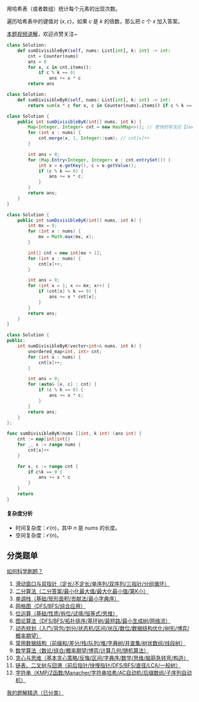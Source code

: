 用哈希表（或者数组）统计每个元素的出现次数。

遍历哈希表中的键值对 $(x,c)$，如果 $c$ 是 $k$ 的倍数，那么把 $c$ 个 $x$ 加入答案。

[本题视频讲解](https://www.bilibili.com/video/BV1FJ4uz1EkN/)，欢迎点赞关注~

```py [sol-Python3]
class Solution:
    def sumDivisibleByK(self, nums: List[int], k: int) -> int:
        cnt = Counter(nums)
        ans = 0
        for x, c in cnt.items():
            if c % k == 0:
                ans += x * c
        return ans
```

```py [sol-Python3 一行]
class Solution:
    def sumDivisibleByK(self, nums: List[int], k: int) -> int:
        return sum(x * c for x, c in Counter(nums).items() if c % k == 0)
```

```java [sol-Java]
class Solution {
    public int sumDivisibleByK(int[] nums, int k) {
        Map<Integer, Integer> cnt = new HashMap<>(); // 更快的写法见【Java 数组】
        for (int x : nums) {
            cnt.merge(x, 1, Integer::sum); // cnt[x]++
        }

        int ans = 0;
        for (Map.Entry<Integer, Integer> e : cnt.entrySet()) {
            int x = e.getKey(), c = e.getValue();
            if (c % k == 0) {
                ans += x * c;
            }
        }
        return ans;
    }
}
```

```java [sol-Java 数组]
class Solution {
    public int sumDivisibleByK(int[] nums, int k) {
        int mx = 0;
        for (int x : nums) {
            mx = Math.max(mx, x);
        }

        int[] cnt = new int[mx + 1];
        for (int x : nums) {
            cnt[x]++;
        }

        int ans = 0;
        for (int x = 1; x <= mx; x++) {
            if (cnt[x] % k == 0) {
                ans += x * cnt[x];
            }
        }
        return ans;
    }
}
```

```cpp [sol-C++]
class Solution {
public:
    int sumDivisibleByK(vector<int>& nums, int k) {
        unordered_map<int, int> cnt;
        for (int x : nums) {
            cnt[x]++;
        }

        int ans = 0;
        for (auto& [x, c] : cnt) {
            if (c % k == 0) {
                ans += x * c;
            }
        }
        return ans;
    }
};
```

```go [sol-Go]
func sumDivisibleByK(nums []int, k int) (ans int) {
	cnt := map[int]int{}
	for _, x := range nums {
		cnt[x]++
	}

	for x, c := range cnt {
		if c%k == 0 {
			ans += x * c
		}
	}
	return
}
```

#### 复杂度分析

- 时间复杂度：$\mathcal{O}(n)$，其中 $n$ 是 $\textit{nums}$ 的长度。
- 空间复杂度：$\mathcal{O}(n)$。

## 分类题单

[如何科学刷题？](https://leetcode.cn/circle/discuss/RvFUtj/)

1. [滑动窗口与双指针（定长/不定长/单序列/双序列/三指针/分组循环）](https://leetcode.cn/circle/discuss/0viNMK/)
2. [二分算法（二分答案/最小化最大值/最大化最小值/第K小）](https://leetcode.cn/circle/discuss/SqopEo/)
3. [单调栈（基础/矩形面积/贡献法/最小字典序）](https://leetcode.cn/circle/discuss/9oZFK9/)
4. [网格图（DFS/BFS/综合应用）](https://leetcode.cn/circle/discuss/YiXPXW/)
5. [位运算（基础/性质/拆位/试填/恒等式/思维）](https://leetcode.cn/circle/discuss/dHn9Vk/)
6. [图论算法（DFS/BFS/拓扑排序/基环树/最短路/最小生成树/网络流）](https://leetcode.cn/circle/discuss/01LUak/)
7. [动态规划（入门/背包/划分/状态机/区间/状压/数位/数据结构优化/树形/博弈/概率期望）](https://leetcode.cn/circle/discuss/tXLS3i/)
8. [常用数据结构（前缀和/差分/栈/队列/堆/字典树/并查集/树状数组/线段树）](https://leetcode.cn/circle/discuss/mOr1u6/)
9. [数学算法（数论/组合/概率期望/博弈/计算几何/随机算法）](https://leetcode.cn/circle/discuss/IYT3ss/)
10. [贪心与思维（基本贪心策略/反悔/区间/字典序/数学/思维/脑筋急转弯/构造）](https://leetcode.cn/circle/discuss/g6KTKL/)
11. [链表、二叉树与回溯（前后指针/快慢指针/DFS/BFS/直径/LCA/一般树）](https://leetcode.cn/circle/discuss/K0n2gO/)
12. [字符串（KMP/Z函数/Manacher/字符串哈希/AC自动机/后缀数组/子序列自动机）](https://leetcode.cn/circle/discuss/SJFwQI/)

[我的题解精选（已分类）](https://github.com/EndlessCheng/codeforces-go/blob/master/leetcode/SOLUTIONS.md)
